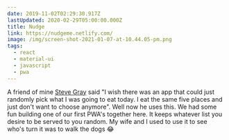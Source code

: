 ```yaml
---
date: 2019-11-02T02:29:30.917Z
lastUpdated: 2020-02-29T05:00:00.000Z
title: Nudge
link: https://nudgeme.netlify.com/
image: /img/screen-shot-2021-01-07-at-10.44.05-pm.png
tags:
  - react
  - material-ui
  - javascript
  - pwa
---
```


A friend of mine <a href="https://heystevegray.dev">Steve Gray</a> said "I wish
there was an app that could just randomly pick what I was going to eat today.
I eat the same five places and just don't want to choose anymore". Well now he
uses this. We had some fun building one of our first PWA's together here. It
keeps whatever list you desire to be served to you random. My wife and I used
to use it to see who's turn it was to walk the dogs 😂
